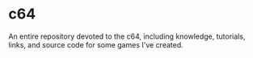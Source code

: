 # c64
An entire repository devoted to the c64, including knowledge, tutorials, links, and source code for some games I've created.


